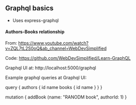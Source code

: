 ## Graphql basics

- Uses express-graphql

#### Authors-Books relationship

From: https://www.youtube.com/watch?v=ZQL7tL2S0oQ&ab_channel=WebDevSimplified

Code: https://github.com/WebDevSimplified/Learn-GraphQL

Graphql UI at: http://localhost:5000/graphql

Example graphql queries at Graphql UI: 

query {
    authors {
        id
        name
        books {
            id
            name
        }
    }
}

mutation {
    addBook (name: "RANODM book", authorId: 1)
}
